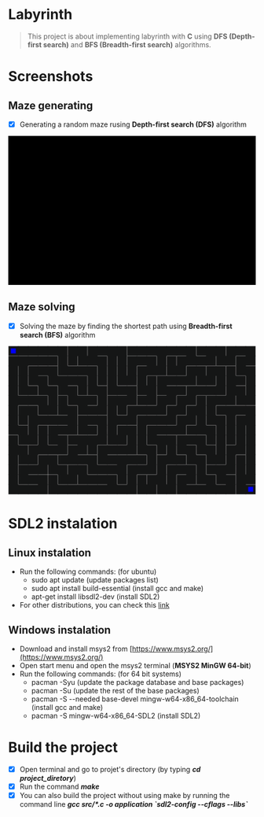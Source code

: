 # Labyrinth
> This project is about implementing labyrinth with **C** using **DFS (Depth-first search)** and **BFS (Breadth-first search)** algorithms.

# Screenshots
## Maze generating
- [x] Generating a random maze rusing **Depth-first search (DFS)** algorithm

![Maze generating](screenshots/Maze-generating.gif)

## Maze solving
- [x] Solving the maze by finding the shortest path using **Breadth-first search (BFS)** algorithm

![Maze sloving](screenshots/Maze-solving.gif)

# SDL2 instalation
## Linux instalation
- Run the following commands: (for ubuntu)
  - sudo apt update (update packages list)
  - sudo apt install build-essential (install gcc and make)
  - apt-get install libsdl2-dev (install SDL2)
- For other distributions, you can check this [link](https://lazyfoo.net/tutorials/SDL/01_hello_SDL/linux/index.php)
## Windows instalation
- Download and install msys2 from [https://www.msys2.org/](https://www.msys2.org/)
- Open start menu and open the msys2 terminal (**MSYS2 MinGW 64-bit**)
- Run the following commands: (for 64 bit systems)
  - pacman -Syu (update the package database and base packages)
  - pacman -Su (update the rest of the base packages)
  - pacman -S --needed base-devel mingw-w64-x86_64-toolchain (install gcc and make)
  - pacman -S mingw-w64-x86_64-SDL2 (install SDL2)

# Build the project
- [x] Open terminal and go to projet's directory (by typing ***cd project_diretory***)
- [x] Run the command ***make***
- [x] You can also build the project without using make by running the command line ***gcc src/\*.c -o application \`sdl2-config --cflags --libs\`***
